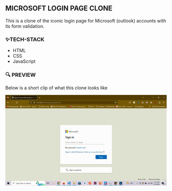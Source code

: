 ## MICROSOFT LOGIN PAGE CLONE

This is a clone of the iconic login page for Microsoft (outlook) accounts with its form validation.

### ✨TECH-STACK

- HTML
- CSS
- JavaScript
  
### 🔍 PREVIEW

Below is a short clip of what this clone looks like

<img src="clone.gif" alt="preview" />